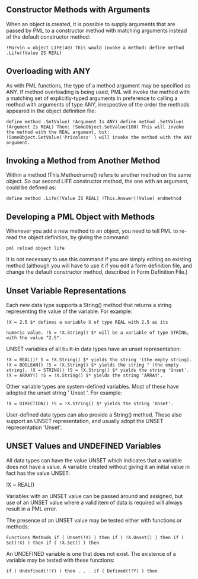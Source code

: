 

## Constructor Methods with Arguments

When an object is created, it is possible to supply arguments that are passed by PML to a constructor method with matching arguments instead of the default constructor method:

```
!Marvin = object LIFE(40) This would invoke a method: define method .Life(!Value IS REAL)
```

## Overloading with ANY

As with PML functions, the type of a method argument may be specified as ANY. If method overloading is being used, PML will invoke the method with a matching set of explicitly-typed arguments in preference to calling a method with arguments of type ANY, irrespective of the order the methods appeared in the object definition file:

```
define method .SetValue( !Argument Is ANY) define method .SetValue( !Argument Is REAL) Then: !SomeObject.SetValue(100) This will invoke the method with the REAL argument, but: !SomeObject.SetValue('Priceless' ) will invoke the method with the ANY argument.
```

## Invoking a Method from Another Method

Within a method !This.Methodname() refers to another method on the same object. So our second LIFE constructor method, the one with an argument, could be defined as:

```
define method .Life(!Value IS REAL) !This.Answer(!Value) endmethod
```

## Developing a PML Object with Methods

Whenever you add a new method to an object, you need to tell PML to re-read the object definition, by giving the command:

```
pml reload object life
```

It is not necessary to use this command if you are simply editing an existing method (although you will have to use it if you edit a form definition file, and change the default constructor method, described in Form Definition File.)

## Unset Variable Representations

Each new data type supports a String() method that returns a string representing the value of the variable. For example:

```
!X = 2.5 $* defines a variable X of type REAL with 2.5 as its
```

```
numeric value. !S = !X.String() $* will be a variable of type STRING, with the value "2.5".
```

UNSET variables of all built-in data types have an unset representation:

```
!X = REAL()! S = !X.String() $* yields the string '(the empty string). !X = BOOLEAN() !S = !X.String() $* yields the string " (the empty string). !X = STRING() !S = !X.String() $* yields the string 'Unset'. !X = ARRAY() !S = !X.String() $* yields the string 'ARRAY'.
```

Other variable types are system-defined variables. Most of these have adopted the unset string ' Unset '. For example:

```
!X = DIRECTION() !S = !X.String() $* yields the string 'Unset'.
```

User-defined data types can also provide a String() method. These also support an UNSET representation, and usually adopt the UNSET representation 'Unset'.

## UNSET Values and UNDEFINED Variables

All data types can have the value UNSET which indicates that a variable does not have a value. A variable created without giving it an initial value in fact has the value UNSET:

!X = REAL()

Variables with an UNSET value can be passed around and assigned, but use of an UNSET value where a valid item of data is required will always result in a PML error.

The presence of an UNSET value may be tested either with functions or methods:

```
Functions Methods if ( Unset(!X) ) then if ( !X.Unset() ) then if ( Set(!X) ) then if ( !X.Set() ) then
```

An UNDEFINED variable is one that does not exist. The existence of a variable may be tested with these functions:

```
if ( Undefined(!!Y) ) then . . . if ( Defined(!!Y) ) then
```